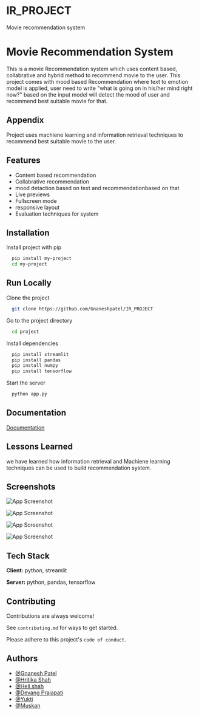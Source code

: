 # IR_PROJECT
Movie recommendation system 


# Movie Recommendation System

This is a movie Recommendation system which uses content based, collabrative and hybrid method to recommend movie to the user.
This project comes with mood based Recommendation where text to emotion model is applied, user need to write "what is going on in his/her mind right now?" based on the input model will detect the mood of user and recommend best suitable movie for that.


## Appendix

Project uses machiene learning and information retrieval techniques to recommend best suitable movie to the user.
## Features

- Content based recommendation
- Collabrative recommendation
- mood detaction based on text and recommendationbased on that
- Live previews
- Fullscreen mode
- responsive layout
- Evaluation techniques for system


## Installation

Install project with pip

```bash
  pip install my-project
  cd my-project
```
    
## Run Locally

Clone the project

```bash
  git clone https://github.com/Gnaneshpatel/IR_PROJECT
```

Go to the project directory

```bash
  cd project
```

Install dependencies

```bash
  pip install streamlit
  pip install pandas
  pip install numpy
  pip install tensorflow
```

Start the server

```bash
  python app.py
```


## Documentation

[Documentation](https://linktodocumentation)


## Lessons Learned

we have learned how information retrieval and Machiene learning techniques can be used to build recommendation system.


## Screenshots

![App Screenshot](https://i.imgur.com/4DAoJwK.jpeg)

![App Screenshot](https://i.imgur.com/Q8uZYjR.png)

![App Screenshot](https://i.imgur.com/od3BTqZ.png)

![App Screenshot](https://i.imgur.com/SVc65Oh.png)




## Tech Stack

**Client:** python, streamlit

**Server:** python, pandas, tensorflow


## Contributing

Contributions are always welcome!

See `contributing.md` for ways to get started.

Please adhere to this project's `code of conduct`.


## Authors

- [@Gnanesh Patel](https://github.com/Gnaneshpatel)
- [@Hritika Shah](https://www.github.com/HritikaShah34)
- [@Heli shah](https://www.github.com/heli1212)
- [@Devang Prajapati](https://www.github.com/Devang2599)
- [@Yukti](https://www.github.com/Yukti-14)
- [@Muskan](https://www.github.com/Muskan190502)

